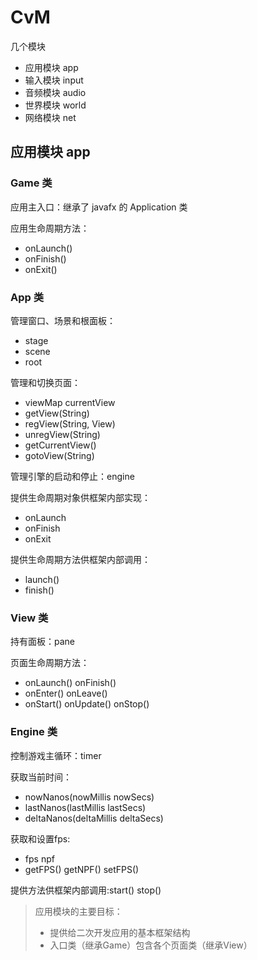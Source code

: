 # CvM

几个模块

- 应用模块 app
- 输入模块 input
- 音频模块 audio
- 世界模块 world
- 网络模块 net

## 应用模块 app

### Game 类

应用主入口：继承了 javafx 的 Application 类

应用生命周期方法： 
- onLaunch() 
- onFinish() 
- onExit()

### App 类

管理窗口、场景和根面板：
- stage 
- scene 
- root

管理和切换页面：
- viewMap currentView
- getView(String)
- regView(String, View)
- unregView(String)
- getCurrentView()
- gotoView(String)

管理引擎的启动和停止：engine

提供生命周期对象供框架内部实现：
- onLaunch
- onFinish
- onExit

提供生命周期方法供框架内部调用：
- launch()
- finish()

### View 类

持有面板：pane

页面生命周期方法：
- onLaunch() onFinish()
- onEnter() onLeave()
- onStart() onUpdate() onStop()

### Engine 类

控制游戏主循环：timer

获取当前时间：
- nowNanos(nowMillis nowSecs)
- lastNanos(lastMillis lastSecs)
- deltaNanos(deltaMillis deltaSecs)

获取和设置fps:
- fps npf
- getFPS() getNPF() setFPS()

提供方法供框架内部调用:start() stop()


> 应用模块的主要目标：
> - 提供给二次开发应用的基本框架结构
> - 入口类（继承Game）包含各个页面类（继承View）
